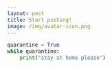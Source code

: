 ```yaml
---
layout: post
title: Start pushing!
image: /img/avatar-icon.png
---
```


```python
quarantine = True
while quarantine:
	print("stay at home please")
```

